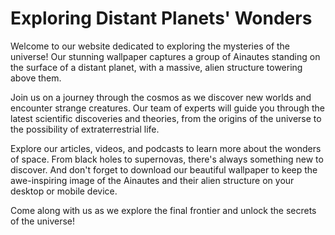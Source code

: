 <!--font:Poppins-->

# Exploring Distant Planets' Wonders

Welcome to our website dedicated to exploring the mysteries of the universe! Our stunning wallpaper captures a group of Ainautes standing on the surface of a distant planet, with a massive, alien structure towering above them. 

Join us on a journey through the cosmos as we discover new worlds and encounter strange creatures. Our team of experts will guide you through the latest scientific discoveries and theories, from the origins of the universe to the possibility of extraterrestrial life.

Explore our articles, videos, and podcasts to learn more about the wonders of space. From black holes to supernovas, there's always something new to discover. And don't forget to download our beautiful wallpaper to keep the awe-inspiring image of the Ainautes and their alien structure on your desktop or mobile device. 

Come along with us as we explore the final frontier and unlock the secrets of the universe!

<!--

Write me markdown content of website with wallpaper:

"A group of Ainautes standing on the surface of a distant planet, with a massive, alien structure towering above them."

The header of the page should not be copy of the text but rather a real content of the website which is using this wallpaper.


---


# Discover the Wonders of Distant Planets

Welcome to our website dedicated to exploring the mysteries of the universe! Our stunning wallpaper captures a group of Ainautes standing on the surface of a distant planet, with a massive, alien structure towering above them. 

Join us on a journey through the cosmos as we discover new worlds and encounter strange creatures. Our team of experts will guide you through the latest scientific discoveries and theories, from the origins of the universe to the possibility of extraterrestrial life.

Explore our articles, videos, and podcasts to learn more about the wonders of space. From black holes to supernovas, there's always something new to discover. And don't forget to download our beautiful wallpaper to keep the awe-inspiring image of the Ainautes and their alien structure on your desktop or mobile device. 

Come along with us as we explore the final frontier and unlock the secrets of the universe!


---


Write me a Google font which is best fitting for the website.

Pick from the list:
- Lobster
- Cinzel
- Dancing Script
- Open Sans
- Orbitron
- Cormorant Garamond
- Futura
- Inter
- Great Vibes
- Alegreya
- Poppins
- Roboto
- Exo 2
- Raleway
- Lato
- Creepster
- Cabin
- Playfair Display
- IBM Plex Sans
- Barlow Condensed
- Cinzel Decorative
- Montserrat


Write just the font name nothing else.


---


Poppins

-->
